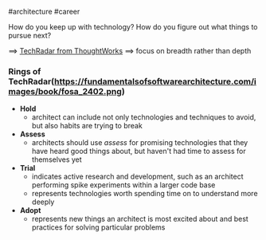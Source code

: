 #architecture #career

How do you keep up with technology? How do you figure out what things to pursue next? 

==> [TechRadar from ThoughtWorks](https://www.thoughtworks.com/radar/byor)
==> focus on breadth rather than depth

### Rings of TechRadar(https://fundamentalsofsoftwarearchitecture.com/images/book/fosa_2402.png)
- **Hold**
	- architect can include not only technologies and techniques to avoid, but also habits are trying to break
- **Assess**
	- architects should use _assess_ for promising technologies that they have heard good things about, but haven't had time to assess for themselves yet
- **Trial**
	- indicates active research and development, such as an architect performing spike experiments within a larger code base
	- represents technologies worth spending time on to understand more deeply
- **Adopt**
	- represents new things an architect is most excited about and best practices for solving particular problems